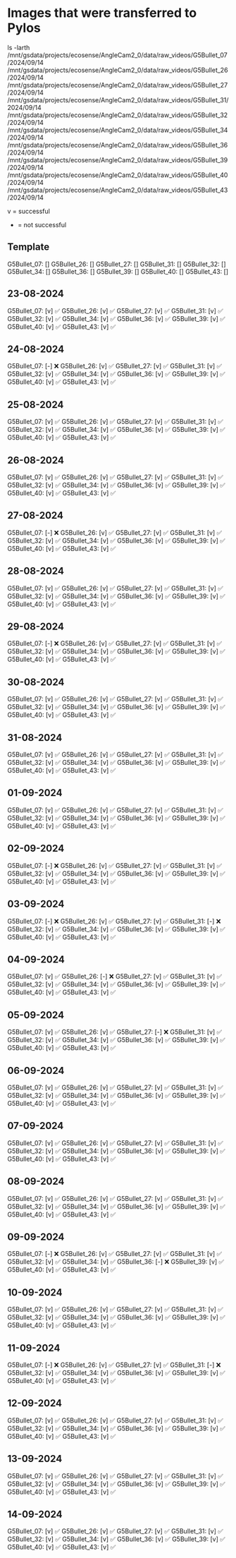 # Images that were transferred to Pylos

ls -larth /mnt/gsdata/projects/ecosense/AngleCam2_0/data/raw_videos/G5Bullet_07/2024/09/14 \
/mnt/gsdata/projects/ecosense/AngleCam2_0/data/raw_videos/G5Bullet_26/2024/09/14 \
/mnt/gsdata/projects/ecosense/AngleCam2_0/data/raw_videos/G5Bullet_27/2024/09/14 \
/mnt/gsdata/projects/ecosense/AngleCam2_0/data/raw_videos/G5Bullet_31/2024/09/14 \
/mnt/gsdata/projects/ecosense/AngleCam2_0/data/raw_videos/G5Bullet_32/2024/09/14 \
/mnt/gsdata/projects/ecosense/AngleCam2_0/data/raw_videos/G5Bullet_34/2024/09/14 \
/mnt/gsdata/projects/ecosense/AngleCam2_0/data/raw_videos/G5Bullet_36/2024/09/14 \
/mnt/gsdata/projects/ecosense/AngleCam2_0/data/raw_videos/G5Bullet_39/2024/09/14 \
/mnt/gsdata/projects/ecosense/AngleCam2_0/data/raw_videos/G5Bullet_40/2024/09/14 \
/mnt/gsdata/projects/ecosense/AngleCam2_0/data/raw_videos/G5Bullet_43/2024/09/14

v = successful
- = not successful

## Template

G5Bullet_07: []
G5Bullet_26: []
G5Bullet_27: []
G5Bullet_31: []
G5Bullet_32: []
G5Bullet_34: []
G5Bullet_36: []
G5Bullet_39: []
G5Bullet_40: []
G5Bullet_43: []

## 23-08-2024

G5Bullet_07: [v] ✅
G5Bullet_26: [v] ✅
G5Bullet_27: [v] ✅
G5Bullet_31: [v] ✅
G5Bullet_32: [v] ✅
G5Bullet_34: [v] ✅
G5Bullet_36: [v] ✅
G5Bullet_39: [v] ✅
G5Bullet_40: [v] ✅
G5Bullet_43: [v] ✅

## 24-08-2024

G5Bullet_07: [-] ❌
G5Bullet_26: [v] ✅
G5Bullet_27: [v] ✅
G5Bullet_31: [v] ✅
G5Bullet_32: [v] ✅
G5Bullet_34: [v] ✅
G5Bullet_36: [v] ✅
G5Bullet_39: [v] ✅
G5Bullet_40: [v] ✅
G5Bullet_43: [v] ✅

## 25-08-2024

G5Bullet_07: [v] ✅
G5Bullet_26: [v] ✅
G5Bullet_27: [v] ✅
G5Bullet_31: [v] ✅
G5Bullet_32: [v] ✅
G5Bullet_34: [v] ✅
G5Bullet_36: [v] ✅
G5Bullet_39: [v] ✅
G5Bullet_40: [v] ✅
G5Bullet_43: [v] ✅

## 26-08-2024

G5Bullet_07: [v] ✅
G5Bullet_26: [v] ✅
G5Bullet_27: [v] ✅
G5Bullet_31: [v] ✅
G5Bullet_32: [v] ✅
G5Bullet_34: [v] ✅
G5Bullet_36: [v] ✅
G5Bullet_39: [v] ✅
G5Bullet_40: [v] ✅
G5Bullet_43: [v] ✅

## 27-08-2024  

G5Bullet_07: [-] ❌
G5Bullet_26: [v] ✅
G5Bullet_27: [v] ✅
G5Bullet_31: [v] ✅
G5Bullet_32: [v] ✅
G5Bullet_34: [v] ✅
G5Bullet_36: [v] ✅
G5Bullet_39: [v] ✅
G5Bullet_40: [v] ✅
G5Bullet_43: [v] ✅

## 28-08-2024

G5Bullet_07: [v] ✅
G5Bullet_26: [v] ✅
G5Bullet_27: [v] ✅
G5Bullet_31: [v] ✅
G5Bullet_32: [v] ✅
G5Bullet_34: [v] ✅
G5Bullet_36: [v] ✅
G5Bullet_39: [v] ✅
G5Bullet_40: [v] ✅
G5Bullet_43: [v] ✅

## 29-08-2024

G5Bullet_07: [-] ❌
G5Bullet_26: [v] ✅
G5Bullet_27: [v] ✅
G5Bullet_31: [v] ✅
G5Bullet_32: [v] ✅
G5Bullet_34: [v] ✅
G5Bullet_36: [v] ✅
G5Bullet_39: [v] ✅
G5Bullet_40: [v] ✅
G5Bullet_43: [v] ✅

## 30-08-2024

G5Bullet_07: [v] ✅
G5Bullet_26: [v] ✅
G5Bullet_27: [v] ✅
G5Bullet_31: [v] ✅
G5Bullet_32: [v] ✅
G5Bullet_34: [v] ✅
G5Bullet_36: [v] ✅
G5Bullet_39: [v] ✅
G5Bullet_40: [v] ✅
G5Bullet_43: [v] ✅

## 31-08-2024

G5Bullet_07: [v] ✅
G5Bullet_26: [v] ✅
G5Bullet_27: [v] ✅
G5Bullet_31: [v] ✅
G5Bullet_32: [v] ✅
G5Bullet_34: [v] ✅
G5Bullet_36: [v] ✅
G5Bullet_39: [v] ✅
G5Bullet_40: [v] ✅
G5Bullet_43: [v] ✅

## 01-09-2024

G5Bullet_07: [v] ✅
G5Bullet_26: [v] ✅
G5Bullet_27: [v] ✅
G5Bullet_31: [v] ✅
G5Bullet_32: [v] ✅
G5Bullet_34: [v] ✅
G5Bullet_36: [v] ✅
G5Bullet_39: [v] ✅
G5Bullet_40: [v] ✅
G5Bullet_43: [v] ✅

## 02-09-2024

G5Bullet_07: [-] ❌
G5Bullet_26: [v] ✅
G5Bullet_27: [v] ✅
G5Bullet_31: [v] ✅
G5Bullet_32: [v] ✅
G5Bullet_34: [v] ✅
G5Bullet_36: [v] ✅
G5Bullet_39: [v] ✅
G5Bullet_40: [v] ✅
G5Bullet_43: [v] ✅

## 03-09-2024

G5Bullet_07: [-] ❌
G5Bullet_26: [v] ✅
G5Bullet_27: [v] ✅
G5Bullet_31: [-] ❌
G5Bullet_32: [v] ✅
G5Bullet_34: [v] ✅
G5Bullet_36: [v] ✅
G5Bullet_39: [v] ✅
G5Bullet_40: [v] ✅
G5Bullet_43: [v] ✅

## 04-09-2024

G5Bullet_07: [v] ✅
G5Bullet_26: [-] ❌
G5Bullet_27: [v] ✅
G5Bullet_31: [v] ✅
G5Bullet_32: [v] ✅
G5Bullet_34: [v] ✅
G5Bullet_36: [v] ✅
G5Bullet_39: [v] ✅
G5Bullet_40: [v] ✅
G5Bullet_43: [v] ✅

## 05-09-2024

G5Bullet_07: [v] ✅
G5Bullet_26: [v] ✅
G5Bullet_27: [-] ❌
G5Bullet_31: [v] ✅
G5Bullet_32: [v] ✅
G5Bullet_34: [v] ✅
G5Bullet_36: [v] ✅
G5Bullet_39: [v] ✅
G5Bullet_40: [v] ✅
G5Bullet_43: [v] ✅

## 06-09-2024

G5Bullet_07: [v] ✅
G5Bullet_26: [v] ✅
G5Bullet_27: [v] ✅
G5Bullet_31: [v] ✅
G5Bullet_32: [v] ✅
G5Bullet_34: [v] ✅
G5Bullet_36: [v] ✅
G5Bullet_39: [v] ✅
G5Bullet_40: [v] ✅
G5Bullet_43: [v] ✅

## 07-09-2024

G5Bullet_07: [v] ✅
G5Bullet_26: [v] ✅
G5Bullet_27: [v] ✅
G5Bullet_31: [v] ✅
G5Bullet_32: [v] ✅
G5Bullet_34: [v] ✅
G5Bullet_36: [v] ✅
G5Bullet_39: [v] ✅
G5Bullet_40: [v] ✅
G5Bullet_43: [v] ✅

## 08-09-2024

G5Bullet_07: [v] ✅
G5Bullet_26: [v] ✅
G5Bullet_27: [v] ✅
G5Bullet_31: [v] ✅
G5Bullet_32: [v] ✅
G5Bullet_34: [v] ✅
G5Bullet_36: [v] ✅
G5Bullet_39: [v] ✅
G5Bullet_40: [v] ✅
G5Bullet_43: [v] ✅

## 09-09-2024

G5Bullet_07: [-] ❌
G5Bullet_26: [v] ✅
G5Bullet_27: [v] ✅
G5Bullet_31: [v] ✅
G5Bullet_32: [v] ✅
G5Bullet_34: [v] ✅
G5Bullet_36: [-] ❌
G5Bullet_39: [v] ✅
G5Bullet_40: [v] ✅
G5Bullet_43: [v] ✅

## 10-09-2024

G5Bullet_07: [v] ✅
G5Bullet_26: [v] ✅
G5Bullet_27: [v] ✅
G5Bullet_31: [v] ✅
G5Bullet_32: [v] ✅
G5Bullet_34: [v] ✅
G5Bullet_36: [v] ✅
G5Bullet_39: [v] ✅
G5Bullet_40: [v] ✅
G5Bullet_43: [v] ✅

## 11-09-2024

G5Bullet_07: [-] ❌
G5Bullet_26: [v] ✅
G5Bullet_27: [v] ✅
G5Bullet_31: [-] ❌
G5Bullet_32: [v] ✅
G5Bullet_34: [v] ✅
G5Bullet_36: [v] ✅
G5Bullet_39: [v] ✅
G5Bullet_40: [v] ✅
G5Bullet_43: [v] ✅

## 12-09-2024

G5Bullet_07: [v] ✅
G5Bullet_26: [v] ✅
G5Bullet_27: [v] ✅
G5Bullet_31: [v] ✅
G5Bullet_32: [v] ✅
G5Bullet_34: [v] ✅
G5Bullet_36: [v] ✅
G5Bullet_39: [v] ✅
G5Bullet_40: [v] ✅
G5Bullet_43: [v] ✅

## 13-09-2024

G5Bullet_07: [v] ✅
G5Bullet_26: [v] ✅
G5Bullet_27: [v] ✅
G5Bullet_31: [v] ✅
G5Bullet_32: [v] ✅
G5Bullet_34: [v] ✅
G5Bullet_36: [v] ✅
G5Bullet_39: [v] ✅
G5Bullet_40: [v] ✅
G5Bullet_43: [v] ✅

## 14-09-2024

G5Bullet_07: [v] ✅
G5Bullet_26: [v] ✅
G5Bullet_27: [v] ✅
G5Bullet_31: [v] ✅
G5Bullet_32: [v] ✅
G5Bullet_34: [v] ✅
G5Bullet_36: [v] ✅
G5Bullet_39: [v] ✅
G5Bullet_40: [v] ✅
G5Bullet_43: [v] ✅